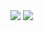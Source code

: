 <img src="https://github-readme-stats.vercel.app/api?username=PetitPotiron&show_icons=true&theme=midnight-purple">
<img src="https://github-readme-stats.vercel.app/api/top-langs/?username=petitpotiron&theme=algolia&layout=compact">
